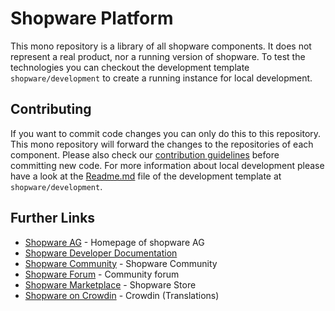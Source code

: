 # Shopware Platform
This mono repository is a library of all shopware components. It does not represent a real product, nor a running version of shopware. To test the technologies you can checkout the development template `shopware/development` to create a running instance for local development.

## Contributing
If you want to commit code changes you can only do this to this repository. This mono repository will forward the changes to the repositories of each component. Please also check our [contribution guidelines](https://developers.shopware.com/community/contribution-guideline/) before committing new code. For more information about local development please have a look at the [Readme.md](https://github.com/shopware/development) file of the development template at `shopware/development`.

## Further Links
* [Shopware AG](http://www.shopware.com) - Homepage of shopware AG
* [Shopware Developer Documentation](https://devdocs.shopware.com/)
* [Shopware Community](http://community.shopware.com/) - Shopware Community
* [Shopware Forum](http://forum.shopware.com) - Community forum
* [Shopware Marketplace](http://store.shopware.com) - Shopware Store
* [Shopware on Crowdin](https://crowdin.com/project/shopware) - Crowdin (Translations)
